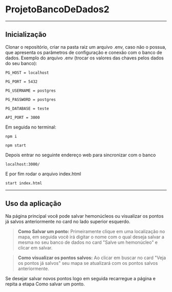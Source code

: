 # ProjetoBancoDeDados2

***

## Inicialização

Clonar o repositório, criar na pasta raiz um arquivo .env, caso não o possua, que apresenta os parâmetros de configuração e conexão com o banco de dados.  Exemplo do arquivo .env (trocar os valores das chaves pelos dados do seu banco):

    PG_HOST = localhost

    PG_PORT = 5432

    PG_USERNAME = postgres

    PG_PASSWORD = postgres

    PG_DATABASE = teste

    API_PORT = 3000



Em seguida no terminal:


    npm i

    npm start
    


Depois entrar no seguinte endereço web para sincronizar com o banco

    localhost:3000/ 


E por fim rodar o arquivo index.html

    start index.html
    
***

## Uso da aplicação

Na página principal você pode salvar hemonúcleos ou visualizar os pontos já salvos anteriormente no card no lado superior esquerdo.

> **Como Salvar um ponto:** Primeiramente clique em uma localização no mapa, em seguida você irá digitar o nome com o qual deseja salvar a mesma no seu banco de dados no card "Salve um hemonúcleo" e clicar em salvar. 

> **Como visualizar os pontos salvos:** Ao clicar em buscar no card "Veja os pontos já salvos" seu mapa se atualizará com os pontos salvos anteriormente.

Se desejar salvar novos pontos logo em seguida recarregue a página e repita a etapa Como salvar um ponto.
